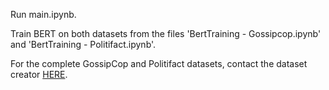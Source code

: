 Run main.ipynb.

Train BERT on both datasets from the files 'BertTraining - Gossipcop.ipynb' and 'BertTraining - Politifact.ipynb'.

For the complete GossipCop and Politifact datasets, contact the dataset creator [HERE](http://www.cs.iit.edu/~kshu/).
